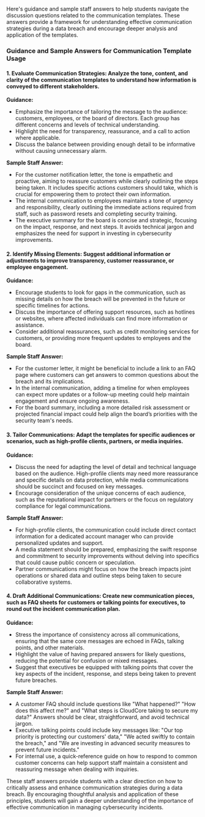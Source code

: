 Here's guidance and sample staff answers to help students navigate the discussion questions related to the communication templates. These answers provide a framework for understanding effective communication strategies during a data breach and encourage deeper analysis and application of the templates.

### **Guidance and Sample Answers for Communication Template Usage**

#### **1. Evaluate Communication Strategies: Analyze the tone, content, and clarity of the communication templates to understand how information is conveyed to different stakeholders.**

**Guidance:**
- Emphasize the importance of tailoring the message to the audience: customers, employees, or the board of directors. Each group has different concerns and levels of technical understanding.
- Highlight the need for transparency, reassurance, and a call to action where applicable.
- Discuss the balance between providing enough detail to be informative without causing unnecessary alarm.

**Sample Staff Answer:**
- For the customer notification letter, the tone is empathetic and proactive, aiming to reassure customers while clearly outlining the steps being taken. It includes specific actions customers should take, which is crucial for empowering them to protect their own information.
- The internal communication to employees maintains a tone of urgency and responsibility, clearly outlining the immediate actions required from staff, such as password resets and completing security training.
- The executive summary for the board is concise and strategic, focusing on the impact, response, and next steps. It avoids technical jargon and emphasizes the need for support in investing in cybersecurity improvements.

#### **2. Identify Missing Elements: Suggest additional information or adjustments to improve transparency, customer reassurance, or employee engagement.**

**Guidance:**
- Encourage students to look for gaps in the communication, such as missing details on how the breach will be prevented in the future or specific timelines for actions.
- Discuss the importance of offering support resources, such as hotlines or websites, where affected individuals can find more information or assistance.
- Consider additional reassurances, such as credit monitoring services for customers, or providing more frequent updates to employees and the board.

**Sample Staff Answer:**
- For the customer letter, it might be beneficial to include a link to an FAQ page where customers can get answers to common questions about the breach and its implications.
- In the internal communication, adding a timeline for when employees can expect more updates or a follow-up meeting could help maintain engagement and ensure ongoing awareness.
- For the board summary, including a more detailed risk assessment or projected financial impact could help align the board’s priorities with the security team's needs.

#### **3. Tailor Communications: Adapt the templates for specific audiences or scenarios, such as high-profile clients, partners, or media inquiries.**

**Guidance:**
- Discuss the need for adapting the level of detail and technical language based on the audience. High-profile clients may need more reassurance and specific details on data protection, while media communications should be succinct and focused on key messages.
- Encourage consideration of the unique concerns of each audience, such as the reputational impact for partners or the focus on regulatory compliance for legal communications.

**Sample Staff Answer:**
- For high-profile clients, the communication could include direct contact information for a dedicated account manager who can provide personalized updates and support.
- A media statement should be prepared, emphasizing the swift response and commitment to security improvements without delving into specifics that could cause public concern or speculation.
- Partner communications might focus on how the breach impacts joint operations or shared data and outline steps being taken to secure collaborative systems.

#### **4. Draft Additional Communications: Create new communication pieces, such as FAQ sheets for customers or talking points for executives, to round out the incident communication plan.**

**Guidance:**
- Stress the importance of consistency across all communications, ensuring that the same core messages are echoed in FAQs, talking points, and other materials.
- Highlight the value of having prepared answers for likely questions, reducing the potential for confusion or mixed messages.
- Suggest that executives be equipped with talking points that cover the key aspects of the incident, response, and steps being taken to prevent future breaches.

**Sample Staff Answer:**
- A customer FAQ should include questions like "What happened?" "How does this affect me?" and "What steps is CloudCore taking to secure my data?" Answers should be clear, straightforward, and avoid technical jargon.
- Executive talking points could include key messages like: "Our top priority is protecting our customers' data," "We acted swiftly to contain the breach," and "We are investing in advanced security measures to prevent future incidents."
- For internal use, a quick-reference guide on how to respond to common customer concerns can help support staff maintain a consistent and reassuring message when dealing with inquiries.

These staff answers provide students with a clear direction on how to critically assess and enhance communication strategies during a data breach. By encouraging thoughtful analysis and application of these principles, students will gain a deeper understanding of the importance of effective communication in managing cybersecurity incidents.